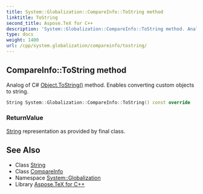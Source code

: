 ```yaml
---
title: System::Globalization::CompareInfo::ToString method
linktitle: ToString
second_title: Aspose.TeX for C++
description: 'System::Globalization::CompareInfo::ToString method. Analog of C# Object.ToString() method. Enables converting custom objects to string in C++.'
type: docs
weight: 1400
url: /cpp/system.globalization/compareinfo/tostring/
---
```

## CompareInfo::ToString method


Analog of C# [Object.ToString()](../../../system/object/tostring/) method. Enables converting custom objects to string.

```cpp
String System::Globalization::CompareInfo::ToString() const override
```


### ReturnValue

[String](../../../system/string/) representation as provided by final class.

## See Also

* Class [String](../../../system/string/)
* Class [CompareInfo](../)
* Namespace [System::Globalization](../../)
* Library [Aspose.TeX for C++](../../../)

